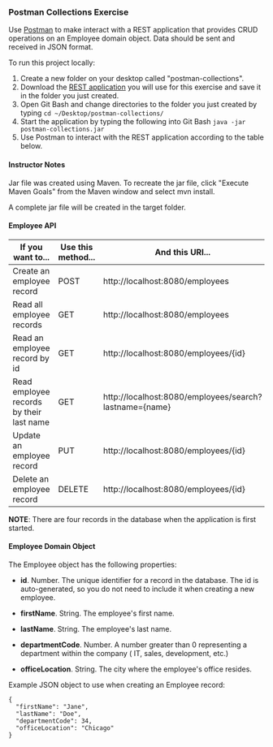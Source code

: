 ### Postman Collections Exercise ###

Use [Postman](https://www.getpostman.com/apps) to make interact with a REST application that
provides CRUD operations on an Employee domain object. Data should be sent and received in JSON
format.

To run this project locally:

1. Create a new folder on your desktop called "postman-collections".
2. Download
   the [REST application](https://drive.google.com/open?id=1spshO056sA_A6NnHxHVuw-NNOk8qI_jH) you
   will use for this exercise and save it in the folder you just created.
3. Open Git Bash and change directories to the folder you just created by
   typing `cd ~/Desktop/postman-collections/`
4. Start the application by typing the following into Git Bash `java -jar postman-collections.jar`
5. Use Postman to interact with the REST application according to the table below.

#### Instructor Notes ####

Jar file was created using Maven. To recreate the jar file, click "Execute Maven Goals"
from the Maven window and select mvn install.

A complete jar file will be created in the target folder.

#### Employee API ####

| If you want to... | Use this method... | And this URI... |
| --- | ---| --- |
| Create an employee record | POST | http://localhost:8080/employees |
| Read all employee records | GET | http://localhost:8080/employees |
| Read an employee record by id | GET | http://localhost:8080/employees/{id} |
| Read employee records by their last name | GET | http://localhost:8080/employees/search?lastname={name} |
| Update an employee record | PUT | http://localhost:8080/employees/{id} |
| Delete an employee record | DELETE | http://localhost:8080/employees/{id} |

**NOTE**: There are four records in the database when the application is first started.

#### Employee Domain Object ####

The Employee object has the following properties:

* **id**. Number. The unique identifier for a record in the database. The id is auto-generated, so
  you do not need to include it when creating a new employee.


* **firstName**. String. The employee's first name.


* **lastName**. String. The employee's last name.


* **departmentCode**. Number. A number greater than 0 representing a department within the company (
  IT, sales, development, etc.)


* **officeLocation**. String. The city where the employee's office resides.

Example JSON object to use when creating an Employee record:

````
{
  "firstName": "Jane",
  "lastName": "Doe",
  "departmentCode": 34,
  "officeLocation": "Chicago"
}
````